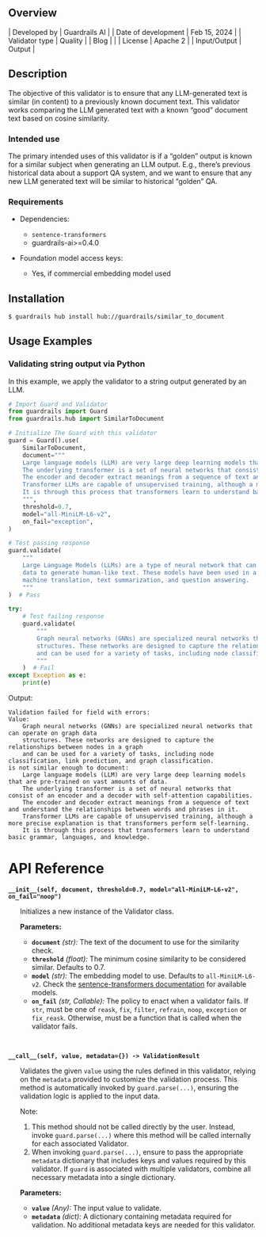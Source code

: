 ## Overview

| Developed by | Guardrails AI |
| Date of development | Feb 15, 2024 |
| Validator type | Quality |
| Blog |  |
| License | Apache 2 |
| Input/Output | Output |

## Description

The objective of this validator is to ensure that any LLM-generated text is similar (in content) to a previously known document text. This validator works comparing the LLM generated text with a known “good” document text based on cosine similarity.

### Intended use

The primary intended uses of this validator is if a “golden” output is known for a similar subject when generating an LLM output. E.g., there’s previous historical data about a support QA system, and we want to ensure that any new LLM generated text will be similar to historical “golden” QA.

### Requirements

* Dependencies:
    - `sentence-transformers`
    - guardrails-ai>=0.4.0

* Foundation model access keys:
    - Yes, if commercial embedding model used

## Installation

```bash
$ guardrails hub install hub://guardrails/similar_to_document
```

## Usage Examples

### Validating string output via Python

In this example, we apply the validator to a string output generated by an LLM.

```python
# Import Guard and Validator
from guardrails import Guard
from guardrails.hub import SimilarToDocument

# Initialize The Guard with this validator
guard = Guard().use(
    SimilarToDocument,
    document="""
    Large language models (LLM) are very large deep learning models that are pre-trained on vast amounts of data. 
    The underlying transformer is a set of neural networks that consist of an encoder and a decoder with self-attention capabilities. 
    The encoder and decoder extract meanings from a sequence of text and understand the relationships between words and phrases in it.
    Transformer LLMs are capable of unsupervised training, although a more precise explanation is that transformers perform self-learning. 
    It is through this process that transformers learn to understand basic grammar, languages, and knowledge.
    """,
    threshold=0.7,
    model="all-MiniLM-L6-v2",
    on_fail="exception",
)

# Test passing response
guard.validate(
    """
    Large Language Models (LLMs) are a type of neural network that can be trained on large amounts of text
    data to generate human-like text. These models have been used in a variety of applications, including
    machine translation, text summarization, and question answering.
    """
)  # Pass

try:
    # Test failing response
    guard.validate(
        """
        Graph neural networks (GNNs) are specialized neural networks that can operate on graph data
        structures. These networks are designed to capture the relationships between nodes in a graph
        and can be used for a variety of tasks, including node classification, link prediction, and graph classification.
        """
    )  # Fail
except Exception as e:
    print(e)
```
Output:
```console
Validation failed for field with errors: 
Value:
    Graph neural networks (GNNs) are specialized neural networks that can operate on graph data
    structures. These networks are designed to capture the relationships between nodes in a graph
    and can be used for a variety of tasks, including node classification, link prediction, and graph classification.
is not similar enough to document:
    Large language models (LLM) are very large deep learning models that are pre-trained on vast amounts of data. 
    The underlying transformer is a set of neural networks that consist of an encoder and a decoder with self-attention capabilities. 
    The encoder and decoder extract meanings from a sequence of text and understand the relationships between words and phrases in it.
    Transformer LLMs are capable of unsupervised training, although a more precise explanation is that transformers perform self-learning. 
    It is through this process that transformers learn to understand basic grammar, languages, and knowledge.
```

# API Reference

**`__init__(self, document, threshold=0.7, model="all-MiniLM-L6-v2", on_fail="noop")`**
<ul>

Initializes a new instance of the Validator class.

**Parameters:**

- **`document`** _(str):_ The text of the document to use for the similarity check.
- **`threshold`** _(float):_ The minimum cosine similarity to be considered similar. Defaults to 0.7.
- **`model`** _(str):_ The embedding model to use. Defaults to `all-MiniLM-L6-v2`. Check the [sentence-transformers documentation](https://www.sbert.net/docs/pretrained_models.html) for available models.
- **`on_fail`** *(str, Callable):* The policy to enact when a validator fails. If `str`, must be one of `reask`, `fix`, `filter`, `refrain`, `noop`, `exception` or `fix_reask`. Otherwise, must be a function that is called when the validator fails.

</ul>

<br>

**`__call__(self, value, metadata={}) -> ValidationResult`**

<ul>

Validates the given `value` using the rules defined in this validator, relying on the `metadata` provided to customize the validation process. This method is automatically invoked by `guard.parse(...)`, ensuring the validation logic is applied to the input data.

Note:

1. This method should not be called directly by the user. Instead, invoke `guard.parse(...)` where this method will be called internally for each associated Validator.
2. When invoking `guard.parse(...)`, ensure to pass the appropriate `metadata` dictionary that includes keys and values required by this validator. If `guard` is associated with multiple validators, combine all necessary metadata into a single dictionary.

**Parameters:**

- **`value`** *(Any):* The input value to validate.
- **`metadata`** *(dict):* A dictionary containing metadata required for validation. No additional metadata keys are needed for this validator.

</ul>
